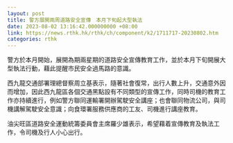 ```yaml
---
layout: post
title: 警方展開兩周道路安全宣傳　本月下旬起大型執法
date: 2023-08-02 13:16:42.000000000 +08:00
link: https://news.rthk.hk/rthk/ch/component/k2/1711717-20230802.htm
categories: rthk
---
```


警方於本月開始，展開為期兩星期的道路安全宣傳教育工作，並於本月下旬開展大型執法行動，藉此提醒市民安全過馬路的意識。

西九龍交通部署理總督察周立基表示，隨著社會復常，出行人數上升，交通意外因而增加，因此西九龍區各個交通黑點設有不同類型的宣傳工作，同時司機的教育工作亦持續進行，例如警方聯同運輸署開辦駕駛安全講座；也會聯同物流公司，與司機講解駕駛安全意識；向食環署服務供應商的工友、司機進行講座教育。

油尖旺區道路安全運動統籌委員會主席羅少雄表示，希望藉着宣傳教育及執法工作，令司機及行人小心出行。

